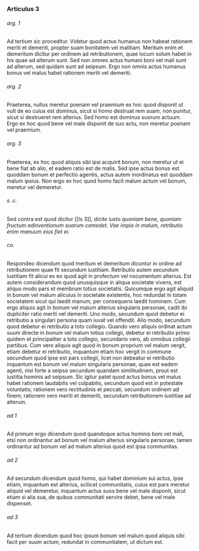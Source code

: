 ### Articulus 3

###### arg. 1
Ad tertium sic proceditur. Videtur quod actus humanus non habeat rationem meriti et demeriti, propter suam bonitatem vel malitiam. Meritum enim et demeritum dicitur per ordinem ad retributionem, quae locum solum habet in his quae ad alterum sunt. Sed non omnes actus humani boni vel mali sunt ad alterum, sed quidam sunt ad seipsum. Ergo non omnis actus humanus bonus vel malus habet rationem meriti vel demeriti.

###### arg. 2
Praeterea, nullus meretur poenam vel praemium ex hoc quod disponit ut vult de eo cuius est dominus, sicut si homo destruat rem suam, non punitur, sicut si destrueret rem alterius. Sed homo est dominus suorum actuum. Ergo ex hoc quod bene vel male disponit de suo actu, non meretur poenam vel praemium.

###### arg. 3
Praeterea, ex hoc quod aliquis sibi ipsi acquirit bonum, non meretur ut ei bene fiat ab alio, et eadem ratio est de malis. Sed ipse actus bonus est quoddam bonum et perfectio agentis, actus autem inordinatus est quoddam malum ipsius. Non ergo ex hoc quod homo facit malum actum vel bonum, meretur vel demeretur.

###### s. c.
Sed contra est quod dicitur [[Is 3]], *dicite iusto quoniam bene, quoniam fructum adinventionum suarum comedet. Vae impio in malum, retributio enim manuum eius fiet ei*.

###### co.
Respondeo dicendum quod meritum et demeritum dicuntur in ordine ad retributionem quae fit secundum iustitiam. Retributio autem secundum iustitiam fit alicui ex eo quod agit in profectum vel nocumentum alterius. Est autem considerandum quod unusquisque in aliqua societate vivens, est aliquo modo pars et membrum totius societatis. Quicumque ergo agit aliquid in bonum vel malum alicuius in societate existentis, hoc redundat in totam societatem sicut qui laedit manum, per consequens laedit hominem. Cum ergo aliquis agit in bonum vel malum alterius singularis personae, cadit ibi dupliciter ratio meriti vel demeriti. Uno modo, secundum quod debetur ei retributio a singulari persona quam iuvat vel offendit. Alio modo, secundum quod debetur ei retributio a toto collegio. Quando vero aliquis ordinat actum suum directe in bonum vel malum totius collegii, debetur ei retributio primo quidem et principaliter a toto collegio, secundario vero, ab omnibus collegii partibus. Cum vero aliquis agit quod in bonum proprium vel malum vergit, etiam debetur ei retributio, inquantum etiam hoc vergit in commune secundum quod ipse est pars collegii, licet non debeatur ei retributio inquantum est bonum vel malum singularis personae, quae est eadem agenti, nisi forte a seipso secundum quandam similitudinem, prout est iustitia hominis ad seipsum. Sic igitur patet quod actus bonus vel malus habet rationem laudabilis vel culpabilis, secundum quod est in potestate voluntatis; rationem vero rectitudinis et peccati, secundum ordinem ad finem; rationem vero meriti et demeriti, secundum retributionem iustitiae ad alterum.

###### ad 1
Ad primum ergo dicendum quod quandoque actus hominis boni vel mali, etsi non ordinantur ad bonum vel malum alterius singularis personae, tamen ordinantur ad bonum vel ad malum alterius quod est ipsa communitas.

###### ad 2
Ad secundum dicendum quod homo, qui habet dominium sui actus, ipse etiam, inquantum est alterius, scilicet communitatis, cuius est pars meretur aliquid vel demeretur, inquantum actus suos bene vel male disponit, sicut etiam si alia sua, de quibus communitati servire debet, bene vel male dispenset.

###### ad 3
Ad tertium dicendum quod hoc ipsum bonum vel malum quod aliquis sibi facit per suum actum, redundat in communitatem, ut dictum est.

